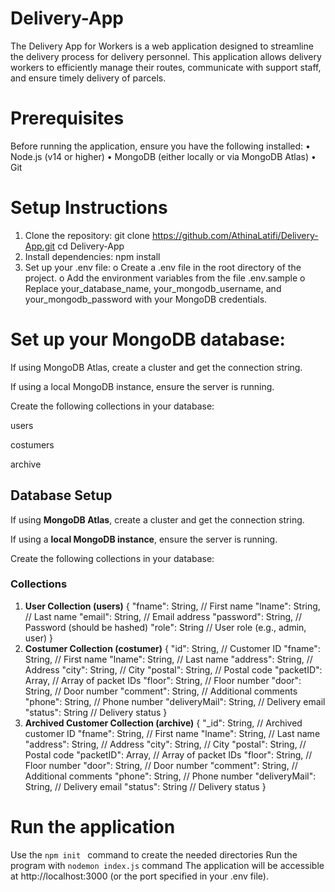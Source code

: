 # Delivery-App
The Delivery App for Workers is a web application designed to streamline the delivery process for delivery personnel. This application allows delivery workers to efficiently manage their routes, communicate with support staff, and ensure timely delivery of parcels.
# Prerequisites
Before running the application, ensure you have the following installed:
•	Node.js (v14 or higher)
•	MongoDB (either locally or via MongoDB Atlas)
•	Git

# Setup Instructions
1.	Clone the repository:
git clone https://github.com/AthinaLatifi/Delivery-App.git
cd Delivery-App
2.  Install dependencies:
npm install
3.	Set up your .env file:
o	Create a .env file in the root directory of the project.
o	Add the environment variables from the file .env.sample
o	Replace your_database_name, your_mongodb_username, and your_mongodb_password with your MongoDB credentials.

#	Set up your MongoDB database:
If using MongoDB Atlas, create a cluster and get the connection string.

If using a local MongoDB instance, ensure the server is running.

Create the following collections in your database:

users

costumers

archive

## Database Setup

If using **MongoDB Atlas**, create a cluster and get the connection string.  

If using a **local MongoDB instance**, ensure the server is running.  

Create the following collections in your database:

### Collections

1. **User  Collection (users)**
   {
       "fname": String,  // First name
       "lname": String,  // Last name
       "email": String,  // Email address
       "password": String,  // Password (should be hashed)
       "role": String  // User role (e.g., admin, user)
   }
2. **Costumer  Collection (costumer)**
{
    "id": String,  // Customer ID
    "fname": String,  // First name
    "lname": String,  // Last name
    "address": String,  // Address
    "city": String,  // City
    "postal": String,  // Postal code
    "packetID": Array,  // Array of packet IDs
    "floor": String,  // Floor number
    "door": String,  // Door number
    "comment": String,  // Additional comments
    "phone": String,  // Phone number
    "deliveryMail": String,  // Delivery email
    "status": String  // Delivery status
}
3. **Archived Customer Collection (archive)**
{
    "_id": String,  // Archived customer ID
    "fname": String,  // First name
    "lname": String,  // Last name
    "address": String,  // Address
    "city": String,  // City
    "postal": String,  // Postal code
    "packetID": Array,  // Array of packet IDs
    "floor": String,  // Floor number
    "door": String,  // Door number
    "comment": String,  // Additional comments
    "phone": String,  // Phone number
    "deliveryMail": String,  // Delivery email
    "status": String  // Delivery status
}

# Run the application
Use the ```npm init ``` command to create the needed directories
Run the program with ```nodemon index.js``` command 
The application will be accessible at http://localhost:3000 (or the port specified in your .env file).
